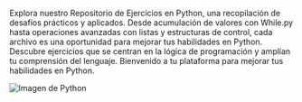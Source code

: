 Explora nuestro Repositorio de Ejercicios en Python, una recopilación de desafíos prácticos y aplicados. Desde acumulación de valores con While.py hasta operaciones avanzadas con listas y estructuras de control, cada archivo es una oportunidad para mejorar tus habilidades en Python. Descubre ejercicios que se centran en la lógica de programación y amplían tu comprensión del lenguaje. Bienvenido a tu plataforma para mejorar tus habilidades en Python.

<!DOCTYPE html>
<html lang="es">

<head>
    <meta charset="UTF-8">
    <meta name="viewport" content="width=device-width, initial-scale=1.0">
    <title>Imagen de Python</title>
</head>

<body>
    <img src="https://tutorias.co/wp-content/uploads/2014/07/intentosAciertoPython.jpg" alt="Imagen de Python">
</body>





